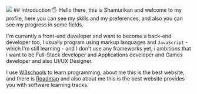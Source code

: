 <img src="42A30273-CC03-4064-9ED2-47DA3F4AC752.png"/>
## Introduction 🖐️
Hello there, this is Shamurikan and welcome to my profile, here you can see my skills and my preferences, and also you can see my progress in some fields.

I'm currently a front-end developer and want to become a back-end developer too, I usually program using markup languages ​​and `JavaScript` - which I'm still learning - and I don't use any frameworks yet, i ambitions that i want to be Full-Stack developer and Applications developer and Games developer and also UI/UX Designer.

I use [W3schools](https://www.w3schools.com/) to learn programming, about me this is the best website, and there is [Roadmap](https://roadmap.sh/) and also about me this is the best website provides you with software learning tracks.
